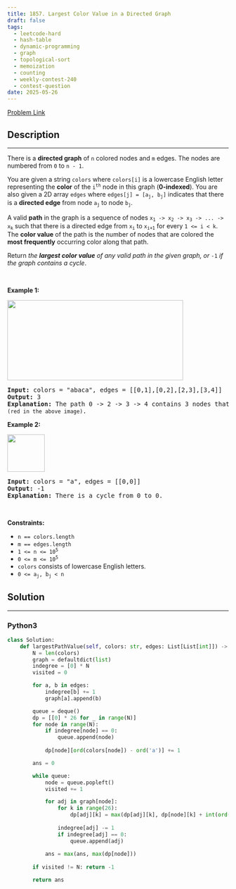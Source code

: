 ```yaml
---
title: 1857. Largest Color Value in a Directed Graph
draft: false
tags: 
  - leetcode-hard
  - hash-table
  - dynamic-programming
  - graph
  - topological-sort
  - memoization
  - counting
  - weekly-contest-240
  - contest-question
date: 2025-05-26
---
```


[Problem Link](https://leetcode.com/problems/largest-color-value-in-a-directed-graph/)

## Description

---
<p>There is a <strong>directed graph</strong> of <code>n</code> colored nodes and <code>m</code> edges. The nodes are numbered from <code>0</code> to <code>n - 1</code>.</p>

<p>You are given a string <code>colors</code> where <code>colors[i]</code> is a lowercase English letter representing the <strong>color</strong> of the <code>i<sup>th</sup></code> node in this graph (<strong>0-indexed</strong>). You are also given a 2D array <code>edges</code> where <code>edges[j] = [a<sub>j</sub>, b<sub>j</sub>]</code> indicates that there is a <strong>directed edge</strong> from node <code>a<sub>j</sub></code> to node <code>b<sub>j</sub></code>.</p>

<p>A valid <strong>path</strong> in the graph is a sequence of nodes <code>x<sub>1</sub> -&gt; x<sub>2</sub> -&gt; x<sub>3</sub> -&gt; ... -&gt; x<sub>k</sub></code> such that there is a directed edge from <code>x<sub>i</sub></code> to <code>x<sub>i+1</sub></code> for every <code>1 &lt;= i &lt; k</code>. The <strong>color value</strong> of the path is the number of nodes that are colored the <strong>most frequently</strong> occurring color along that path.</p>

<p>Return <em>the <strong>largest color value</strong> of any valid path in the given graph, or </em><code>-1</code><em> if the graph contains a cycle</em>.</p>

<p>&nbsp;</p>
<p><strong class="example">Example 1:</strong></p>

<p><img alt="" src="https://assets.leetcode.com/uploads/2021/04/21/leet1.png" style="width: 400px; height: 182px;" /></p>

<pre>
<strong>Input:</strong> colors = &quot;abaca&quot;, edges = [[0,1],[0,2],[2,3],[3,4]]
<strong>Output:</strong> 3
<strong>Explanation:</strong> The path 0 -&gt; 2 -&gt; 3 -&gt; 4 contains 3 nodes that are colored <code>&quot;a&quot; (red in the above image)</code>.
</pre>

<p><strong class="example">Example 2:</strong></p>

<p><img alt="" src="https://assets.leetcode.com/uploads/2021/04/21/leet2.png" style="width: 85px; height: 85px;" /></p>

<pre>
<strong>Input:</strong> colors = &quot;a&quot;, edges = [[0,0]]
<strong>Output:</strong> -1
<strong>Explanation:</strong> There is a cycle from 0 to 0.
</pre>

<p>&nbsp;</p>
<p><strong>Constraints:</strong></p>

<ul>
	<li><code>n == colors.length</code></li>
	<li><code>m == edges.length</code></li>
	<li><code>1 &lt;= n &lt;= 10<sup>5</sup></code></li>
	<li><code>0 &lt;= m &lt;= 10<sup>5</sup></code></li>
	<li><code>colors</code> consists of lowercase English letters.</li>
	<li><code>0 &lt;= a<sub>j</sub>, b<sub>j</sub>&nbsp;&lt; n</code></li>
</ul>


## Solution

---
### Python3
``` py title='largest-color-value-in-a-directed-graph'
class Solution:
    def largestPathValue(self, colors: str, edges: List[List[int]]) -> int:
        N = len(colors)
        graph = defaultdict(list)
        indegree = [0] * N
        visited = 0

        for a, b in edges:
            indegree[b] += 1
            graph[a].append(b)

        queue = deque()
        dp = [[0] * 26 for _ in range(N)]
        for node in range(N):
            if indegree[node] == 0:
                queue.append(node)
            
            dp[node][ord(colors[node]) - ord('a')] += 1

        ans = 0

        while queue:
            node = queue.popleft()
            visited += 1

            for adj in graph[node]:
                for k in range(26):
                    dp[adj][k] = max(dp[adj][k], dp[node][k] + int(ord(colors[adj]) - ord('a') == k))
            
                indegree[adj] -= 1
                if indegree[adj] == 0:
                    queue.append(adj)
                
            ans = max(ans, max(dp[node]))
        
        if visited != N: return -1

        return ans
```


